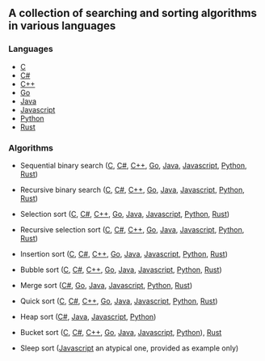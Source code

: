 ## A collection of searching and sorting algorithms in various languages

### Languages

-   [C](/c/)
-   [C#](/cs/algorithms_in/)
-   [C++](/cpp/)
-   [Go](/go/)
-   [Java](/javalang/)
-   [Javascript](/js/)
-   [Python](/python/)
-   [Rust](/rust/algorithms_in/src/)

### Algorithms

-   Sequential binary search ([C](/c/binary_search.c), [C#](/cs/algorithms_in/binary_search.cs), [C++](/cpp/binary_search.cpp), [Go](/go/binary_search/binary_search.go), [Java](/javalang/binarysearch/BinarySearch.java), [Javascript](/js/binary_search.js), [Python](/python/binary_search.py), [Rust](/rust/algorithms_in/src/binary_search.rs))

-   Recursive binary search ([C](/c/recursive_binary_search.c), [C#](/cs/algorithms_in/recursive_binary_search.cs), [C++](/cpp/recursive_binary_search.cpp), [Go](/go/recursive_binary_search/recursive_binary_search.go), [Java](/javalang/recursivebinarysearch/RecursiveBinarySearch.java), [Javascript](/js/recursive_binary_search.js), [Python](/python/recursive_binary_search.py), [Rust](/rust/algorithms_in/src/recursive_binary_search.rs))

-   Selection sort ([C](/c/selection_sort.c.c), [C#](/cs/algorithms_in/selection_sort.cs), [C++](/cpp/selection_sort.cpp), [Go](/go/selection_sort/selection_sort.go), [Java](/javalang/selectionsort/SelectionSort.java), [Javascript](/js/selection_sort.js), [Python](/python/selection_sort.py), [Rust](/rust/algorithms_in/src/selection_sort.rs))

-   Recursive selection sort ([C](/c/recursive_selection_sort.c.c), [C#](/cs/algorithms_in/recursive_selection_sort.cs), [C++](/cpp/recursive_selection_sort.cpp), [Go](/go/recursive_selection_sort/recursive_selection_sort.go), [Java](/javalang/selectionsort/RecursiveSelectionSort.java), [Javascript](/js/recursive_selection_sort.js), [Python](/python/recursive_selection_sort.py), [Rust](/rust/algorithms_in/src/recursive_selection_sort.rs))

-   Insertion sort ([C](/c/insertion_sort.c.c), [C#](/cs/algorithms_in/insertion_sort.cs), [C++](/cpp/insertion_sort.cpp), [Go](/go/insertion_sort/insertion_sort.go), [Java](/javalang/insertionsort/InsertionSort.java), [Javascript](/js/insertion_sort.js), [Python](/python/insertion_sort.py), [Rust](/rust/algorithms_in/src/insertion_sort.rs))

-   Bubble sort ([C](/c/bubble_sort.c.c), [C#](/cs/algorithms_in/bubble_sort.cs), [C++](/cpp/bubble_sort.cpp), [Go](/go/bubble_sort/bubble_sort.go), [Java](/javalang/bubblesort/BubbleSort.java), [Javascript](/js/bubble_sort.js), [Python](/python/bubble_sort.py), [Rust](/rust/algorithms_in/src/bubble_sort.rs))

-   Merge sort ([C#](/cs/algorithms_in/merge_sort.cs), [Go](/go/merge_sort/merge_sort.go), [Java](/javalang/mergesort/MergeSort.java), [Javascript](/js/merge_sort.js), [Python](/python/merge_sort.py), [Rust](/rust/algorithms_in/src/merge_sort.rs))

-   Quick sort ([C](/c/quick_sort.c.c), [C#](/cs/algorithms_in/quick_sort.cs), [C++](/cpp/quick_sort.cpp), [Go](/go/quick_sort/quick_sort.go), [Java](/javalang/quicksort/QuickSort.java), [Javascript](/js/quick_sort.js), [Python](/python/quick_sort.py), [Rust](/rust/algorithms_in/src/quick_sort.rs))

-   Heap sort ([C#](/cs/algorithms_in/heap_sort.cs), [Java](/javalang/heapsort/HeapSort.java), [Javascript](/js/heap_sort.js), [Python](/python/heap_sort.py))

-   Bucket sort ([C](/c/bucket_sort.c), [C#](/cs/algorithms_in/bucket_sort.cs), [C++](/cpp/bucket_sort.cpp), [Go](/go/bucket_sort/bucket_sort.go), [Java](/javalang/bucketsort/BucketSort.java), [Javascript](/js/bucket_sort.js), [Python](/python/bucket_sort.py)), [Rust](/rust/algorithms_in/src/bucket_sort.rs)

-   Sleep sort ([Javascript](/js/sleep_sort.js) an atypical one, provided as example only)
